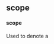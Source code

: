 ## scope
#### scope
Used to denote a <template> element as a scoped slot, which is replaced by `slot-scope` in 2.5.0+.
```
scope='${1:this api replaced by slot-scope in 2.5.0+}'$0
```